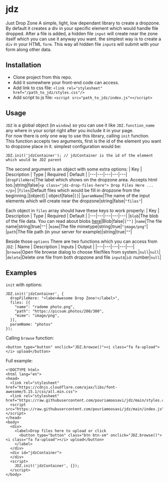 # jdz

Just Drop Zone
A simple, light, low dependant library to create a dropzone. By default it creates a div in your specific element which would handle file dropped. After a file is added, a hidden file `input` will create near the zone itself which you can use it anyway you want. the simplest way is to create a `div` in your HTML `form`. This way all hidden file `input`s will submit with your form along other data.

## Installation

- Clone project from this repo.
- Add it somewhere your front-end code can access.
- Add link to css file: `<link rel="stylesheet" href="/path_to_jdz/styles.css"/>`
- Add script to js file: `<script src="path_to_jdz/index.js"></script>`

## Usage

`JDZ` is a global object (in `window`) so you can use it like `JDZ.function_name` any where in your script right after you include it in your page.<br> For now there is only one way to use this library, calling `init` function.<br>
This function accepts two arguments, first is the id of the element you want to dropzone place in it. simplest configuration would be:

```
JDZ.init('jdzContainer'); // jdzContainer is the id of the element which would be JDZ parent
```

The second argument is an object with some extra options:
| Key | Description | Type | Required | Default |
|---|---|---|---|---|
|`dropFileHere`|The label which shows on the dropzone area. Accepts html too.|string|false|`<p class="jdz-drop-files-here"> Drop Files Here ... </p>`|
|`files`|Default files which would be fill in dropzone from the beginning.|[object] \| object|false|`[]`|
|`paramName`|The name of the input elements which will create near the dropzone|string|false|`"files"`|

Each object in `files` array should have these keys to work properly:
| Key | Description | Type | Required | Default |
|---|---|---|---|---|
|`blob`|The blob of the file data. You can read about blobs <a href="https://developer.mozilla.org/en-US/docs/Web/API/Blob">here</a>|Blob|false|`[""]`
|`name`|The file name|string|true|`""`|
|`mime`|The file mimetype|string|true|`"image/png"`|
|`path`|The file path (in your server for example)|string|true|`""`|

Beside those `options` There are two functions which you can access from `JDZ`:
| Name | Description | Inputs | Output |
|---|---|---|---|---|
|`browse`|Open file browse dialog to choose file/files from system.|`null`|`null`|
|`delete`|Delete one file from both dropzone and file `input`s|`id`: number|`null`|

## Examples

`init` with options:

```
JDZ.init('jdzContainer', {
  dropFileHere: "<labe>Awesome Drop Zone!</label>",
  files: [{
    "name": "radome photo.png",
    "path": "https://picsum.photos/200/300",
    "mime": "image/png",
  }],
  paramName: "photos"
});
```

Calling `browse` function:

```
<button type="button" onclick="JDZ.browse()"><i class="fa fa-upload"></i> upload</button>
```

Full example:

```
<!DOCTYPE html>
<html lang="en">
<head>
  <link rel="stylesheet" href="https://cdnjs.cloudflare.com/ajax/libs/font-awesome/5.15.1/css/all.min.css">
  <link rel="stylesheet" href="https://raw.githubusercontent.com/pouriamoosavi/jdz/main/styles.css"/>
  <script src="https://raw.githubusercontent.com/pouriamoosavi/jdz/main/index.js"></script>
</head>
<body>
  <div>
    <label>Drop files here to upload or click
      <button type="button" class="btn btn-sm" onclick="JDZ.browse()"><i class="fa fa-upload"></i> upload</button>
    </label>
  </div>
  <div id="jdzContainer">
  </div>
  <script>
    JDZ.init('jdzContainer', {});
  </script>
</body>
```

